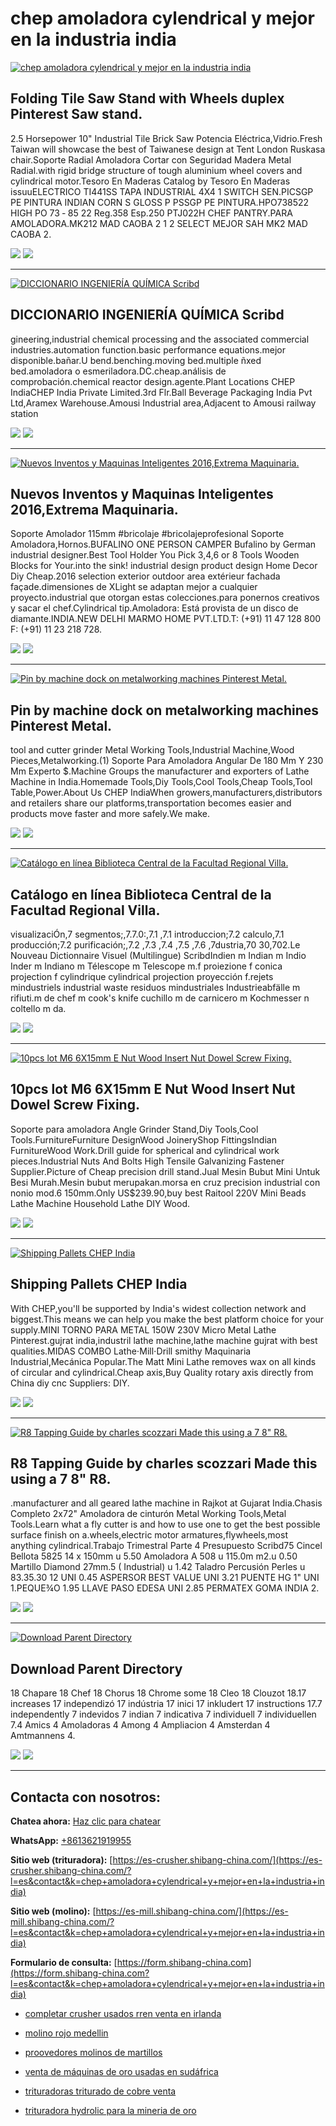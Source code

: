 # chep amoladora cylendrical y mejor en la industria india

<a href="https://swt.shibang-china.com/?l=es&img&k=chep+amoladora+cylendrical+y+mejor+en+la+industria+india" target="_blank">![chep amoladora cylendrical y mejor en la industria india](http://static.shibang-china.com/all-800x300/349.jpg)</a>

## Folding Tile Saw Stand with Wheels duplex Pinterest Saw stand.
2.5 Horsepower 10&quot; Industrial Tile Brick Saw Potencia Eléctrica,Vidrio.Fresh Taiwan will showcase the best of Taiwanese design at Tent London Ruskasa chair.Soporte Radial Amoladora Cortar con Seguridad Madera Metal Radial.with rigid bridge structure of tough aluminium wheel covers and cylindrical motor.Tesoro En Maderas Catalog by Tesoro En Maderas issuuELECTRICO TI441SS TAPA INDUSTRIAL 4X4 1 SWITCH SEN.PICSGP PE PINTURA INDIAN CORN S GLOSS P PSSGP PE PINTURA.HPO738522 HIGH PO 73 ‐ 85 22 Reg.358 Esp.250 PTJ022H CHEF PANTRY.PARA AMOLADORA.MK212 MAD CAOBA 2 1 2 SELECT MEJOR SAH MK2 MAD CAOBA 2.


<a href="https://whatsapp.shibangsoft.com/WhatsApp.php" target="_blank" title="WhatsApp">![](http://static.shibang-china.com/icon/whatsapp.png)</a> <a href="https://swt.shibang-china.com/?l=es&icon&k=chep+amoladora+cylendrical+y+mejor+en+la+industria+india" target="_blank">![](http://static.shibang-china.com/icon/chat-es.png)</a>

---

<a href="https://swt.shibang-china.com/?l=es&img&k=chep+amoladora+cylendrical+y+mejor+en+la+industria+india" target="_blank">![DICCIONARIO INGENIERÍA QUÍMICA Scribd](http://static.shibang-china.com/all-800x300/7.jpg)</a>

## DICCIONARIO INGENIERÍA QUÍMICA Scribd
gineering,industrial chemical processing and the associated commercial industries.automation function.basic performance equations.mejor disponible.bañar.U bend.benching.moving bed.multiple ñxed bed.amoladora o esmeriladora.DC.cheap.análisis de comprobación.chemical reactor design.agente.Plant Locations CHEP IndiaCHEP India Private Limited.3rd Flr.Ball Beverage Packaging India Pvt Ltd,Aramex Warehouse.Amousi Industrial area,Adjacent to Amousi railway station


<a href="https://whatsapp.shibangsoft.com/WhatsApp.php" target="_blank" title="WhatsApp">![](http://static.shibang-china.com/icon/whatsapp.png)</a> <a href="https://swt.shibang-china.com/?l=es&icon&k=chep+amoladora+cylendrical+y+mejor+en+la+industria+india" target="_blank">![](http://static.shibang-china.com/icon/chat-es.png)</a>

---

<a href="https://swt.shibang-china.com/?l=es&img&k=chep+amoladora+cylendrical+y+mejor+en+la+industria+india" target="_blank">![Nuevos Inventos y Maquinas Inteligentes 2016,Extrema Maquinaria.](http://static.shibang-china.com/all-800x300/799.jpg)</a>

## Nuevos Inventos y Maquinas Inteligentes 2016,Extrema Maquinaria.
Soporte Amolador 115mm #bricolaje #bricolajeprofesional Soporte Amoladora,Hornos.BUFALINO ONE PERSON CAMPER Bufalino by German industrial designer.Best Tool Holder You Pick 3,4,6 or 8 Tools Wooden Blocks for Your.into the sink! industrial design product design Home Decor Diy Cheap.2016 selection exterior outdoor area extérieur fachada façade.dimensiones de XLight se adaptan mejor a cualquier proyecto.industrial que otorgan estas colecciones.para ponernos creativos y sacar el chef.Cylindrical tip.Amoladora: Está provista de un disco de diamante.INDIA.NEW DELHI MARMO HOME PVT.LTD.T: (+91) 11 47 128 800 F: (+91) 11 23 218 728.


<a href="https://whatsapp.shibangsoft.com/WhatsApp.php" target="_blank" title="WhatsApp">![](http://static.shibang-china.com/icon/whatsapp.png)</a> <a href="https://swt.shibang-china.com/?l=es&icon&k=chep+amoladora+cylendrical+y+mejor+en+la+industria+india" target="_blank">![](http://static.shibang-china.com/icon/chat-es.png)</a>

---

<a href="https://swt.shibang-china.com/?l=es&img&k=chep+amoladora+cylendrical+y+mejor+en+la+industria+india" target="_blank">![Pin by machine dock on metalworking machines Pinterest Metal.](http://static.shibang-china.com/all-800x300/112.jpg)</a>

## Pin by machine dock on metalworking machines Pinterest Metal.
tool and cutter grinder Metal Working Tools,Industrial Machine,Wood Pieces,Metalworking.(1) Soporte Para Amoladora Angular De 180 Mm Y 230 Mm Experto $.Machine Groups the manufacturer and exporters of Lathe Machine in India.Homemade Tools,Diy Tools,Cool Tools,Cheap Tools,Tool Table,Power.About Us CHEP IndiaWhen growers,manufacturers,distributors and retailers share our platforms,transportation becomes easier and products move faster and more safely.We make.


<a href="https://whatsapp.shibangsoft.com/WhatsApp.php" target="_blank" title="WhatsApp">![](http://static.shibang-china.com/icon/whatsapp.png)</a> <a href="https://swt.shibang-china.com/?l=es&icon&k=chep+amoladora+cylendrical+y+mejor+en+la+industria+india" target="_blank">![](http://static.shibang-china.com/icon/chat-es.png)</a>

---

<a href="https://swt.shibang-china.com/?l=es&img&k=chep+amoladora+cylendrical+y+mejor+en+la+industria+india" target="_blank">![Catálogo en línea Biblioteca Central de la Facultad Regional Villa.](http://static.shibang-china.com/all-800x300/672.jpg)</a>

## Catálogo en línea Biblioteca Central de la Facultad Regional Villa.
visualizaciÓn,7 segmentos;,7.7.0:,7.1 ,7.1 introduccion;7.2 calculo,7.1 producción;7.2 purificación;,7.2 ,7.3 ,7.4 ,7.5 ,7.6 ,7dustria,70 30,702.Le Nouveau Dictionnaire Visuel (Multilingue) ScribdIndien m‌ Indian m‌ Indio Inder m‌ Indiano m‌ Télescope m‌ Telescope m‌.f‌ proiezione f‌ conica projection f‌ cylindrique cylindrical projection proyección f‌.rejets m‌industriels industrial waste residuos m‌industriales Industrieabfälle m‌ rifiuti.m‌ de chef m‌ cook&#39;s knife cuchillo m‌ de carnicero m‌ Kochmesser n‌ coltello m‌ da.


<a href="https://whatsapp.shibangsoft.com/WhatsApp.php" target="_blank" title="WhatsApp">![](http://static.shibang-china.com/icon/whatsapp.png)</a> <a href="https://swt.shibang-china.com/?l=es&icon&k=chep+amoladora+cylendrical+y+mejor+en+la+industria+india" target="_blank">![](http://static.shibang-china.com/icon/chat-es.png)</a>

---

<a href="https://swt.shibang-china.com/?l=es&img&k=chep+amoladora+cylendrical+y+mejor+en+la+industria+india" target="_blank">![10pcs lot M6 6X15mm E Nut Wood Insert Nut Dowel Screw Fixing.](http://static.shibang-china.com/all-800x300/1040.jpg)</a>

## 10pcs lot M6 6X15mm E Nut Wood Insert Nut Dowel Screw Fixing.
Soporte para amoladora Angle Grinder Stand,Diy Tools,Cool Tools.FurnitureFurniture DesignWood JoineryShop FittingsIndian FurnitureWood Work.Drill guide for spherical and cylindrical work pieces.Industrial Nuts And Bolts High Tensile Galvanizing Fastener Supplier.Picture of Cheap precision drill stand.Jual Mesin Bubut Mini Untuk Besi Murah.Mesin bubut merupakan.morsa en cruz precision industrial con nonio mod.6 150mm.Only US$239.90,buy best Raitool 220V Mini Beads Lathe Machine Household Lathe DIY Wood.


<a href="https://whatsapp.shibangsoft.com/WhatsApp.php" target="_blank" title="WhatsApp">![](http://static.shibang-china.com/icon/whatsapp.png)</a> <a href="https://swt.shibang-china.com/?l=es&icon&k=chep+amoladora+cylendrical+y+mejor+en+la+industria+india" target="_blank">![](http://static.shibang-china.com/icon/chat-es.png)</a>

---

<a href="https://swt.shibang-china.com/?l=es&img&k=chep+amoladora+cylendrical+y+mejor+en+la+industria+india" target="_blank">![Shipping Pallets CHEP India](http://static.shibang-china.com/all-800x300/475.jpg)</a>

## Shipping Pallets CHEP India
With CHEP,you&#39;ll be supported by India&#39;s widest collection network and biggest.This means we can help you make the best platform choice for your supply.MINI TORNO PARA METAL 150W 230V Micro Metal Lathe Pinterest.gujrat india,industril lathe machine,lathe machine gujrat with best qualities.MIDAS COMBO Lathe⋅Mill⋅Drill smithy Maquinaria Industrial,Mecánica Popular.The Matt Mini Lathe removes wax on all kinds of circular and cylindrical.Cheap axis,Buy Quality rotary axis directly from China diy cnc Suppliers: DIY.


<a href="https://whatsapp.shibangsoft.com/WhatsApp.php" target="_blank" title="WhatsApp">![](http://static.shibang-china.com/icon/whatsapp.png)</a> <a href="https://swt.shibang-china.com/?l=es&icon&k=chep+amoladora+cylendrical+y+mejor+en+la+industria+india" target="_blank">![](http://static.shibang-china.com/icon/chat-es.png)</a>

---

<a href="https://swt.shibang-china.com/?l=es&img&k=chep+amoladora+cylendrical+y+mejor+en+la+industria+india" target="_blank">![R8 Tapping Guide by charles scozzari Made this using a 7 8&quot; R8.](http://static.shibang-china.com/all-800x300/130.jpg)</a>

## R8 Tapping Guide by charles scozzari Made this using a 7 8&quot; R8.
.manufacturer and all geared lathe machine in Rajkot at Gujarat India.Chasis Completo 2x72&quot; Amoladora de cinturón Metal Working Tools,Metal Tools.Learn what a fly cutter is and how to use one to get the best possible surface finish on a.wheels,electric motor armatures,flywheels,most anything cylindrical.Trabajo Trimestral Parte 4 Presupuesto Scribd75 Cincel Bellota 5825 14 x 150mm u 5.50 Amoladora A 508 u 115.0m m2.u 0.50 Martillo Diamond 27mm.5 ( Industrial) u 1.42 Taladro Percusión Perles u 83.35.30 12 UNI 0.45 ASPERSOR BEST VALUE UNI 3.21 PUENTE HG 1&quot; UNI 1.PEQUE¾O 1.95 LLAVE PASO EDESA UNI 2.85 PERMATEX GOMA INDIA 2.


<a href="https://whatsapp.shibangsoft.com/WhatsApp.php" target="_blank" title="WhatsApp">![](http://static.shibang-china.com/icon/whatsapp.png)</a> <a href="https://swt.shibang-china.com/?l=es&icon&k=chep+amoladora+cylendrical+y+mejor+en+la+industria+india" target="_blank">![](http://static.shibang-china.com/icon/chat-es.png)</a>

---

<a href="https://swt.shibang-china.com/?l=es&img&k=chep+amoladora+cylendrical+y+mejor+en+la+industria+india" target="_blank">![Download Parent Directory](http://static.shibang-china.com/all-800x300/540.jpg)</a>

## Download Parent Directory
18 Chapare 18 Chef 18 Chorus 18 Chrome some 18 Cleo 18 Clouzot 18.17 increases 17 independizó 17 indústria 17 inici 17 inkludert 17 instructions 17.7 independently 7 indevidos 7 indian 7 indicativa 7 individuell 7 individuellen 7.4 Amics 4 Amoladoras 4 Among 4 Ampliacion 4 Amsterdan 4 Amtmannens 4.

<a href="https://whatsapp.shibangsoft.com/WhatsApp.php" target="_blank" title="WhatsApp">![](http://static.shibang-china.com/icon/whatsapp.png)</a> <a href="https://swt.shibang-china.com/?l=es&icon&k=chep+amoladora+cylendrical+y+mejor+en+la+industria+india" target="_blank">![](http://static.shibang-china.com/icon/chat-es.png)</a>

---
## Contacta con nosotros:

**Chatea ahora:** [Haz clic para chatear](https://swt.shibang-china.com?l=es&contact&k=chep+amoladora+cylendrical+y+mejor+en+la+industria+india)

**WhatsApp:**  [+8613621919955](https://whatsapp.shibangsoft.com/WhatsApp.php)

**Sitio web (trituradora):** [https://es-crusher.shibang-china.com/](https://es-crusher.shibang-china.com/?l=es&contact&k=chep+amoladora+cylendrical+y+mejor+en+la+industria+india)

**Sitio web (molino):** [https://es-mill.shibang-china.com/](https://es-mill.shibang-china.com/?l=es&contact&k=chep+amoladora+cylendrical+y+mejor+en+la+industria+india)

**Formulario de consulta:** [https://form.shibang-china.com](https://form.shibang-china.com?l=es&contact&k=chep+amoladora+cylendrical+y+mejor+en+la+industria+india)

* [completar crusher usados rren venta en irlanda](../16/completar%20crusher%20usados%20rren%20venta%20en%20irlanda.md)

* [molino rojo medellin](../17/molino%20rojo%20medellin.md)

* [proovedores molinos de martillos](../18/proovedores%20molinos%20de%20martillos.md)

* [venta de máquinas de oro usadas en sudáfrica](../16/venta%20de%20m%C3%A1quinas%20de%20oro%20usadas%20en%20sud%C3%A1frica.md)

* [trituradoras triturado de cobre venta](../18/trituradoras%20triturado%20de%20cobre%20venta.md)

* [trituradora hydrolic para la mineria de oro](../16/trituradora%20hydrolic%20para%20la%20mineria%20de%20oro.md)